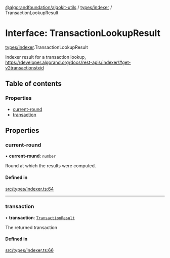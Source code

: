 [@algorandfoundation/algokit-utils](../README.md) / [types/indexer](../modules/types_indexer.md) / TransactionLookupResult

# Interface: TransactionLookupResult

[types/indexer](../modules/types_indexer.md).TransactionLookupResult

Indexer result for a transaction lookup, https://developer.algorand.org/docs/rest-apis/indexer/#get-v2transactionstxid

## Table of contents

### Properties

- [current-round](types_indexer.TransactionLookupResult.md#current-round)
- [transaction](types_indexer.TransactionLookupResult.md#transaction)

## Properties

### current-round

• **current-round**: `number`

Round at which the results were computed.

#### Defined in

[src/types/indexer.ts:64](https://github.com/algorandfoundation/algokit-utils-ts/blob/main/src/types/indexer.ts#L64)

___

### transaction

• **transaction**: [`TransactionResult`](types_indexer.TransactionResult.md)

The returned transaction

#### Defined in

[src/types/indexer.ts:66](https://github.com/algorandfoundation/algokit-utils-ts/blob/main/src/types/indexer.ts#L66)

